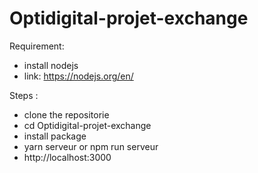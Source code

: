 # Optidigital-projet-exchange


Requirement:

  - install nodejs 
  - link: https://nodejs.org/en/

Steps : 

  - clone the repositorie
  - cd Optidigital-projet-exchange
  - install package
  - yarn serveur or npm run serveur 
  - http://localhost:3000
  
